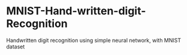 # MNIST-Hand-written-digit-Recognition
Handwritten digit recognition using simple neural network, with  MNIST dataset
